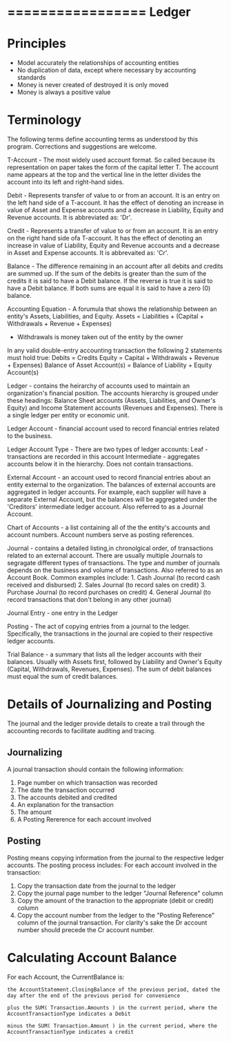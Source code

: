 =================
Ledger
=================

Principles
==========
- Model accurately the relationships of accounting entities
- No duplication of data, except where necessary by accounting standards
- Money is never created of destroyed it is only moved
- Money is always a positive value

Terminology
===========
The following terms define accounting terms as understood by this program. Corrections and
suggestions are welcome.

T-Account - The most widely used account format. So called because its representation on paper
takes the form of the capital letter T. The account name appears at the top and the vertical
line in the letter divides the account into its left and right-hand sides.

Debit - Represents transfer of value to or from an account. It is an entry on the left hand side
of a T-account. It has the effect of denoting an increase in value of Asset and Expense accounts
and a decrease in Liability, Equity and Revenue accounts. It is abbreviated as: 'Dr'.

Credit - Represents a transfer of value to or from an account. It is an entry on the right hand
side ofa T-account. It has the effect of denoting an increase in value of Liability, Equity and
Revenue accounts and a decrease in Asset and Expense accounts. It is abbrevaited as: 'Cr'.

Balance - The difference remaining in an account after all debits and credits are summed up. If
the sum of the debits is greater than the sum of the credits it is said to have a Debit balance.
If the reverse is true it is said to have a Debit balance. If both sums are equal it is said to
have a zero (0) balance.

Accounting Equation - A forumula that shows the relationship between an entity's Assets,
Liabilities, and Equity.
    Assets = Liabilities + (Capital + Withdrawals + Revenue + Expenses)
* Withdrawals is money taken out of the entity by the owner

In any valid double-entry accounting transaction the following 2 statements must hold true:
  Debits = Credits
  Equity = Capital + Withdrawals + Revenue + Expenses)
  Balance of Asset Account(s) = Balance of Liability + Equity Account(s)

Ledger - contains the heirarchy of accounts used to maintain an organization's financial position.
The accounts hierarchy is grouped under these headings: Balance Sheet accounts (Assets, 
Liabilities, and Owner's Equity) and Income Statement accounts (Revenues and Expenses). There is
a single ledger per entity or economic unit.

Ledger Account - financial account used to record financial entries related to the business.

Ledger Account Type - There are two types of ledger accounts:
  Leaf - transactions are recorded in this account
  Intermediate - aggregates  accounts below it in the hierarchy. Does not contain transactions.

External Account - an account used to record financial entries about an entity external to
the organization. The balances of external accounts are aggregated in ledger accounts.
For example, each supplier will have a separate External Account, but the balances will be
aggregated under the 'Creditors' intermediate ledger account.
Also referred to as a Journal Account.

Chart of Accounts - a list containing all of the the entity's accounts and account numbers.
Account numbers serve as posting references.

Journal - contains a detailed listing,in chronolgical order, of transactions related to
an external account. There are usually multiple Journals to segragate different types of
transactions. The type and number of journals depends on the business and volume of transactions.
Also referred to as an Account Book.  Common examples include:
    1. Cash Journal (to record cash received and disbursed)
    2. Sales Journal (to record sales on credit)
    3. Purchase Journal (to record purchases on credit)
    4. General Journal (to record transactions that don't belong in any other journal)

Journal Entry - one entry in the Ledger

Posting - The act of copying entries from a journal to the ledger. Specifically, the
transactions in the journal are copied to their respective ledger accounts.

Trial Balance - a summary that lists all the ledger accounts with their balances. Usually
with Assets first, followed by Liability and Owner's Equity (Capital, Withdrawals, Revenues,
Expenses). The sum of debit balances 
must equal the sum of credit balances.

Details of Journalizing and Posting
===================================
The journal and the ledger provide details to create a trail through the accounting records
to facilitate auditing and tracing.

Journalizing
------------
A journal transaction should contain the  following information:
   1. Page number on which transaction was recorded
   2. The date the transaction occurred
   3. The accounts debited and credited
   4. An explanation for the transaction
   5. The amount
   6. A Posting Rererence for each account involved

Posting
-------
Posting means copying information from the journal to the respective ledger accounts. The
posting process includes:
For each account involved in the transaction:
   1. Copy the transaction date from the journal to the ledger
   2. Copy the journal page number to the ledger "Journal Reference" column
   3. Copy the amount of the tranaction to the appropriate (debit or credit) column
   4. Copy the account number from the ledger to the "Posting Reference" column of
      the journal transaction. For clarity's sake the Dr account number should precede
      the Cr account number.

Calculating Account Balance
===========================
For each Account, the CurrentBalance is:

    the AccountStatement.ClosingBalance of the previous period, dated the day after the end of the previous period for convenience

    plus the SUM( Transaction.Amounts ) in the current period, where the AccountTransactionType indicates a Debit

    minus the SUM( Transaction.Amount ) in the current period, where the AccountTransactionType indicates a credit

